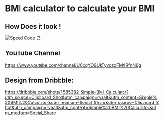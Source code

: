 # BMI calculator to calculate your BMI

## How Does it look !

![Speed Code (3)](https://user-images.githubusercontent.com/64004539/116574101-06efd180-a92b-11eb-81fe-2a2ba38da077.png)

## YouTube Channel
https://www.youtube.com/channel/UCcgYO9UkTyvozoFMXRfnN6g


## Design from Dribbble:

https://dribbble.com/shots/4585382-Simple-BMI-Calculator?utm_source=Clipboard_Shot&utm_campaign=rvaalt&utm_content=Simple%20BMI%20Calculator&utm_medium=Social_Share&utm_source=Clipboard_Shot&utm_campaign=rvaalt&utm_content=Simple%20BMI%20Calculator&utm_medium=Social_Share


